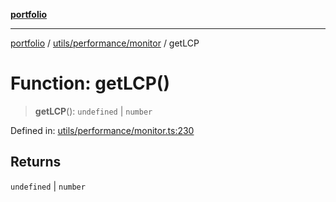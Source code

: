 [**portfolio**](../../../../README.md)

***

[portfolio](../../../../modules.md) / [utils/performance/monitor](../README.md) / getLCP

# Function: getLCP()

> **getLCP**(): `undefined` \| `number`

Defined in: [utils/performance/monitor.ts:230](https://github.com/tnorlund/Portfolio/blob/e6b28880219fa4ab828459edf95aaad8d95c1545/portfolio/utils/performance/monitor.ts#L230)

## Returns

`undefined` \| `number`
